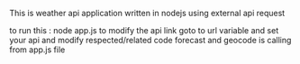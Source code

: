 This is weather api application written in nodejs using external api request

to run this :  node app.js
to modify the api link goto to url variable and set your api and modify respected/related code
forecast and geocode is calling from app.js file

